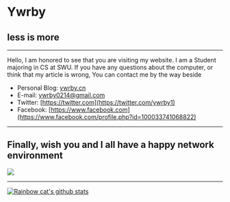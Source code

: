 # Ywrby

## less is more

------

Hello, I am honored to see that you are visiting my website. I am a Student majoring in CS at SWU. If you have any questions about the computer, or think that my article is wrong, You can contact me by the way beside

- Personal Blog: [ywrby.cn](https://ywrby.cn)
- E-mail: [ywrby0214@gmail.com](mailto:ywrby0214@gmail.com)
- Twitter: [https://twitter.com](https://twitter.com/ywrby1)
- Facebook: [https://www.facebook.com](https://www.facebook.com/profile.php?id=100033741068822)

------

## Finally, wish you and I all have a happy network environment

![](https://ywrbyimg.oss-cn-chengdu.aliyuncs.com/img/background.jpg)

------

[![Rainbow cat's github stats](https://github-readme-stats.vercel.app/api?username=Ywrby&show_icons=true)](https://github.com)


<!--
**Ywrby/Ywrby** is a ✨ _special_ ✨ repository because its `README.md` (this file) appears on your GitHub profile.

Here are some ideas to get you started:

- 🔭 I’m currently working on ...
- 🌱 I’m currently learning ...
- 👯 I’m looking to collaborate on ...
- 🤔 I’m looking for help with ...
- 💬 Ask me about ...
- 📫 How to reach me: ...
- 😄 Pronouns: ...
- ⚡ Fun fact: ...
-->
